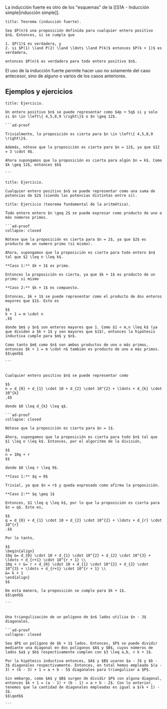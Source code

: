 La inducción fuerte es otro de los "esquemas" de la [[S1A - Inducción simple|inducción simple]].

```ad-theorem
title: Teorema (inducción fuerte).

Sea $P(n)$ una proposición definida para cualquier entero positivo $n$. Entonces, si se cumple que

1. $P(1)$ es verdadera, y
2. si $P(1) \land P(2) \land \ldots \land P(k)$ entonces $P(k + 1)$ es verdadera,

entonces $P(n)$ es verdadera para todo entero positivo $n$.

```

El uso de la inducción fuerte permite hacer uso no solamente del caso antecesor, sino de alguno o varios de los casos anteriores.

## Ejemplos y ejercicios

````ad-exercise
title: Ejercicio.

Un entero positivo $n$ se puede representar como $4p + 5q$ si y solo si $n \in \left\{ 4,5,8,9 \right\}$ o $n \geq 12$.

```ad-proof

Trivialmente, la proposición es cierta para $n \in \left\{ 4,5,8,9 \right\}$.

Además, nótese que la proposición es cierta para $n = 12$, ya que $12 = 3 \cdot 4$.

Ahora supongamos que la proposición es cierta para algún $n = k$. Como $k \geq 12$, entonces $k$ 

```

````

```ad-exercise
title: Ejercicio.

Cualquier entero positivo $n$ se puede representar como una suma de potencias de $2$ (siendo las potencias distintas entre sí).

```

````ad-exercise
title: Ejercicio (teorema fundamental de la aritmética).

Todo entero entero $n \geq 2$ se puede expresar como producto de uno o más números primos.

```ad-proof
collapse: closed

Nótese que la proposición es cierta para $n = 2$, ya que $2$ es producto de un numero primo (si mismo).

Ahora, supongamos que la proposición es cierta para todo entero $n$ tal que $2 \leq n \leq k$.

**Caso 1:** $k + 1$ es primo.

Entonces la proposición es cierta, ya que $k + 1$ es producto de un primo: si mismo

**Caso 2:** $k + 1$ es compuesto.

Entonces, $k + 1$ se puede representar como el producto de dos enteros mayores que $1$. Esto es

$$
k + 1 = m \cdot n
,$$

donde $m$ y $n$ son enteros mayores que 1. Como $1 < m,n \leq k$ (ya que dividen a $k + 1$ y son mayores que $1$), entonces la hipótesis inductiva cumple para $m$ y $n$.

Como tanto $m$ como $n$ son ambos productos de uno o más primos, entonces $k + 1 = m \cdot n$ también es producto de uno o más primos.
$$\qed$$

```

````

````ad-exercise

Cualquier entero positivo $n$ se puede representar como

$$
n = d_{0} + d_{1} \cdot 10 + d_{2} \cdot 10^{2} + \ldots + d_{k} \cdot 10^{k}
,$$

donde $0 \leq d_{k} \leq q$.

```ad-proof
collapse: closed

Nótese que la proposición es cierta para $n = 1$.

Ahora, supongamos que la proposición es cierta para todo $n$ tal que $1 \leq n \leq k$. Entonces, por el algoritmo de la división,

$$
n = 10q + r
$$

donde $0 \leq r \leq 9$.

**Caso 1:** $q = 0$

Trivial, ya que $n = r$ y queda expresado como afirma la proposición.

**Caso 2:** $q \geq 1$

Entonces, $1 \leq q \leq k$, por lo que la proposición es cierta para $n = q$. Esto es,

$$
q = d_{0} + d_{1} \cdot 10 + d_{2} \cdot 10^{2} + \ldots + d_{r} \cdot 10^{r}
.$$

Por lo tanto,

$$
\begin{align}
10q &= d_{0} \cdot 10 + d_{1} \cdot 10^{2} + d_{2} \cdot 10^{3} + \ldots + d_{r+1} \cdot 10^{r + 1} \\
10q + r &= r + d_{0} \cdot 10 + d_{1} \cdot 10^{2} + d_{2} \cdot 10^{3} + \ldots + d_{r+1} \cdot 10^{r + 1} \\
&= k + 1
\end{align}
$$

De esta manera, la proposición se cumple para $k + 1$.
$$\qed$$

```

````

````ad-exercise

Una triangulización de un polígono de $n$ lados utiliza $n - 3$ diagonales.

```ad-proof
collapse: closed

Sea $P$ un polígono de $k + 1$ lados. Entonces, $P$ se puede dividir mediante una diagonal en dos polígonos $A$ y $B$, cuyos números de lados $a$ y $b$ respectivamente cumplen con $3 \leq a,b, < k + 1$.

Por la hipótesis inductiva entonces, $A$ y $B$ usaron $a - 3$ y $b - 3$ diagonales respectivamente. Entonces, en total hemos empleado $(a - 3) + (b - 3) + 1 = a + b - 5$ diagonales para triangulizar a $P$.

Sin embargo, como $A$ y $B$ surgen de dividir $P$ con alguna diagonal, entonces $k + 1 = (a - 1) + (b - 1) = a + b - 2$. Con lo anterior, tenemos que la cantidad de diagonales empleadas es igual a $(k + 1) - 3$.
$$\qed$$

```

````
